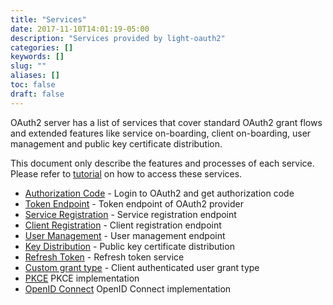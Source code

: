 ```yaml
---
title: "Services"
date: 2017-11-10T14:01:19-05:00
description: "Services provided by light-oauth2"
categories: []
keywords: []
slug: ""
aliases: []
toc: false
draft: false
---
```


OAuth2 server has a list of services that cover standard OAuth2 grant flows and extended 
features like service on-boarding, client on-boarding, user management and public key 
certificate distribution.  
 
This document only describe the features and processes of each service. Please refer 
to [tutorial][] on how to access these services. 

* [Authorization Code][] - Login to OAuth2 and get authorization code
* [Token Endpoint][] - Token endpoint of OAuth2 provider
* [Service Registration][] - Service registration endpoint
* [Client Registration][] - Client registration endpoint
* [User Management][] - User management endpoint
* [Key Distribution][] - Public key certificate distribution
* [Refresh Token][] - Refresh token service
* [Custom grant type][] - Client authenticated user grant type
* [PKCE][] PKCE implementation
* [OpenID Connect][] OpenID Connect implementation


[OpenID Connect]: /service/oauth/serivce/openid/
[PKCE]: /service/oauth/service/pkce/
[Custom grant type]: /service/oauth/serivce/custom/
[tutorial]: /tutorial/oauth/
[Authorization Code]: /service/oauth/service/code/
[Token Endpoint]: /service/oauth/service/token/
[Service Registration]: /service/oauth/service/service/
[Client Registration]: /service/oauth/service/client/
[User Management]: /service/oauth/service/user/
[Key Distribution]: /service/oauth/service/key/
[Refresh Token]: /service/oauth/service/fresh-token/
